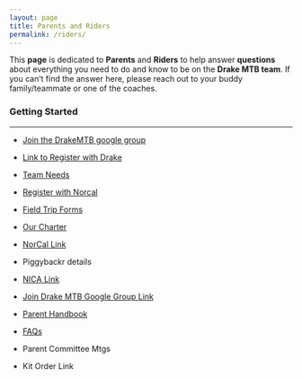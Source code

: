 ```yaml
---
layout: page
title: Parents and Riders
permalink: /riders/
---
```


This **page** is dedicated to **Parents** and **Riders** to help answer **questions** about everything you need to do and know to be on the **Drake MTB team**. If you can’t find the answer here, please reach out to your buddy family/teammate or one of the coaches.

### Getting Started
****

* <a href="https://groups.google.com/forum/?hl=en&fromgroups#!forum/drakemtb">Join the DrakeMTB google group</a>

* <a href="{{ site.baseurl }}/register">Link to Register with Drake</a>

* <a href="{{ site.baseurl }}/needs">Team Needs</a>

* <a href="http://www.norcalmtb.org"> Register with Norcal</a>			

* <a href="{{ site.baseurl }}/fieldtripforms">Field Trip Forms</a>

* <a href="{{ site.baseurl }}/charter">Our Charter</a>

* <a href="http://www.norcalmtb.org/">NorCal Link</a>

* Piggybackr details

* <a href="http://www.nationalmtb.org/">NICA Link</a>

* <a href="https://groups.google.com/forum/#!forum/drakemtb">Join Drake MTB Google Group Link</a>

* <a href="{{ site.baseurl }}/resources/parent-rider-handbook.pdf">Parent Handbook</a>

* <a href="{{ site.baseurl }}/faqs">FAQs</a>

* Parent Committee Mtgs

* Kit Order Link

